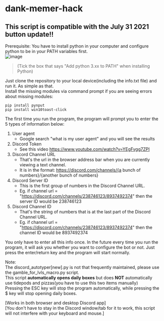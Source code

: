 # dank-memer-hack
## This script is compatible with the July 31 2021 button update!!
Prerequisite: You have to install python in your computer and configure python to be in your PATH variables first.\
![image](https://user-images.githubusercontent.com/82577844/135723075-b9ce055d-6e37-4c8e-8169-6e3838b059a6.png)
> (Tick the box that says "Add python 3.xx to PATH" when installing Python)

Just clone the repository to your local device(including the info.txt file) and run it. As simple as that.\
Install the missing modules via command prompt if you are seeing errors about missing modules:
```
pip install pynput
pip install win10toast-click
```

The first time you run the program, the program will prompt you to enter the 5 types of information below:
1. User agent
   - Google search "what is my user agent" and you will see the results
2. Discord Token
   - See this video https://www.youtube.com/watch?v=YEgFvgg7ZPI 
3. Discord Channel URL
   - That's the url in the browser address bar when you are currently viewing a text channel.
   - It is in the format: https://discord.com/channels/{a bunch of numbers}/{another bunch of numbers}
4. Discord Server ID
   - This is the first group of numbers in the Discord Channel URL.
   - Eg. if channel url = "https://discord.com/channels/238746123/8937492374" then the server ID would be 238746123
5. Discord Channel ID
   - That's the string of numbers that is at the last part of the Discord Channel URL.
   - Eg. if channel url = "https://discord.com/channels/238746123/8937492374" then the channel ID would be 8937492374

You only have to enter all this info once. In the future every time you run the program, it will ask you whether you want to configure the bot or not. Just press the enter/return key and the program will start normally.

Note:\
The discord_autotyper\[new\].py is not that frequently maintained, please use the gamble_for_lvls_macro.py script.\
This script **automatically opens daily boxes** but does **NOT** automatically use tidepods and pizzas(you have to use this two items manually)\
Pressing the ESC key will stop the program automatically, while pressing the $ key will stop opening daily boxes.

\[Works in both browser and desktop Discord app\]\
\[You don't have to stay in the Discord window/tab for it to work, this script will not interfere with your keyboard and mouse.\]
